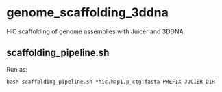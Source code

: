 # genome_scaffolding_3ddna

HiC scaffolding of genome assemblies with Juicer and 3DDNA

## scaffolding_pipeline.sh

Run as:
```
bash scaffolding_pipeline.sh *hic.hap1.p_ctg.fasta PREFIX JUCIER_DIR
```
